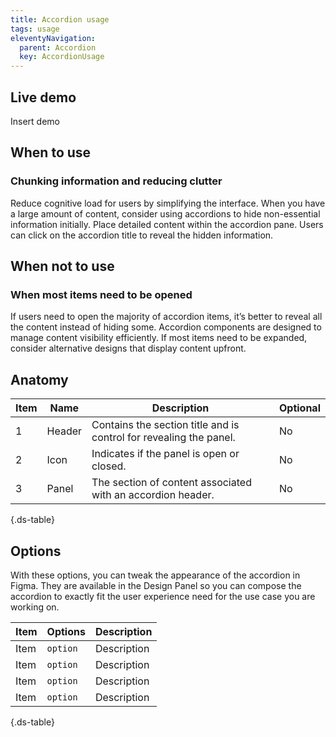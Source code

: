 ```yaml
---
title: Accordion usage
tags: usage
eleventyNavigation:
  parent: Accordion
  key: AccordionUsage
---
```

<section>

## Live demo

Insert demo

</section>

<section>

## When to use

### Chunking information and reducing clutter
Reduce cognitive load for users by simplifying the interface. When you have a large amount of content, consider using accordions to hide non-essential information initially. Place detailed content within the accordion pane. Users can click on the accordion title to reveal the hidden information.

</section>

<section>

## When not to use

### When most items need to be opened
If users need to open the majority of accordion items, it’s better to reveal all the content instead of hiding some.
Accordion components are designed to manage content visibility efficiently. If most items need to be expanded, consider alternative designs that display content upfront.

</section>

<section>

## Anatomy

<div class="ds-table-wrapper">

|Item|Name| Description | Optional|
|-|-|-|-|
|1|Header	|Contains the section title and is control for revealing the panel.|No|
|2|Icon	|Indicates if the panel is open or closed.|No|
|3|Panel	|The section of content associated with an accordion header.|No|

{.ds-table}

</div>

</section>

<section>

## Options

With these options, you can tweak the appearance of the accordion in Figma. They are available in the Design Panel so you can compose the accordion to exactly fit the user experience need for the use case you are working on.

<div class="ds-table-wrapper">

|Item|Options|Description|
|-|-|-|
|Item|`option`|Description|
|Item|`option`|Description|
|Item|`option`|Description|
|Item|`option`|Description|



{.ds-table}
</div>

</section>
